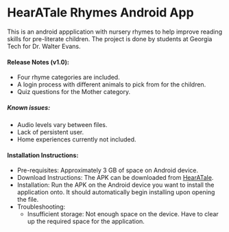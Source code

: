 # HearATale Rhymes Android App

This is an android appplication with nursery rhymes to help improve reading skills for pre-literate children. The project is done by students at Georgia Tech for Dr. Walter Evans.

#### Release Notes (v1.0):
  - Four rhyme categories are included.
  - A login process with different animals to pick from for the children.
  - Quiz questions for the Mother category.
  
##### Known issues:
  - Audio levels vary between files.
  - Lack of persistent user.
  - Home experiences currently not included.

#### Installation Instructions:
  - Pre-requisites: Approximately 3 GB of space on Android device.
  - Download Instructions: The APK can be downloaded from [HearATale](hearatale.com).
  - Installation: Run the APK on the Android device you want to install the application onto. It should automatically begin installing upon opening the file.
  - Troubleshooting:
    - Insufficient storage: Not enough space on the device. Have to clear up the required space for the application.
